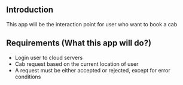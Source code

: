 ## Introduction

This app will be the interaction point for user who want to book a cab

## Requirements (What this app will do?)

- Login user to cloud servers
- Cab request based on the current location of user
- A request must be either accepted or rejected, except for error conditions

